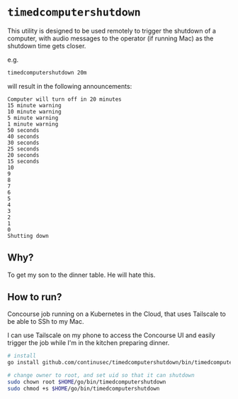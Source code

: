 # `timedcomputershutdown`

This utility is designed to be used remotely to trigger the shutdown of a computer, with audio messages to the operator (if running Mac) as the shutdown time gets closer.

e.g.

```bash
timedcomputershutdown 20m
```

will result in the following announcements:

```
Computer will turn off in 20 minutes
15 minute warning
10 minute warning
5 minute warning
1 minute warning
50 seconds
40 seconds
30 seconds
25 seconds
20 seconds
15 seconds
10
9
8
7
6
5
4
3
2
1
0
Shutting down
```

## Why?

To get my son to the dinner table. He will hate this.

## How to run?

Concourse job running on a Kubernetes in the Cloud, that uses Tailscale to be able to SSh to my Mac.

I can use Tailscale on my phone to access the Concourse UI and easily trigger the job while I'm in the kitchen preparing dinner.

```bash
# install
go install github.com/continusec/timedcomputershutdown/bin/timedcomputershutdown

# change owner to root, and set uid so that it can shutdown
sudo chown root $HOME/go/bin/timedcomputershutdown
sudo chmod +s $HOME/go/bin/timedcomputershutdown
```